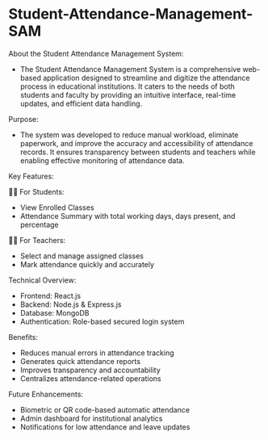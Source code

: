 # Student-Attendance-Management-SAM
About the Student Attendance Management System:
 - The Student Attendance Management System is a comprehensive web-based application designed to streamline and digitize the attendance process in educational institutions. It caters to the needs of both students and faculty by providing an intuitive interface, real-time updates, and efficient data handling.

 Purpose:
 - The system was developed to reduce manual workload, eliminate paperwork, and improve the accuracy and accessibility of attendance records. It ensures transparency between students and teachers while enabling effective monitoring of attendance data.

 Key Features:

 
 🧑‍🎓 For Students:
 - View Enrolled Classes
 - Attendance Summary with total working days, days present, and percentage


 👨‍🏫 For Teachers:
 - Select and manage assigned classes
 - Mark attendance quickly and accurately


 Technical Overview:
 - Frontend: React.js
 - Backend: Node.js & Express.js
 - Database: MongoDB
 - Authentication: Role-based secured login system


 Benefits:
 - Reduces manual errors in attendance tracking
 - Generates quick attendance reports
 - Improves transparency and accountability
 - Centralizes attendance-related operations

   
Future Enhancements:
 - Biometric or QR code-based automatic attendance
 - Admin dashboard for institutional analytics
 - Notifications for low attendance and leave updates
